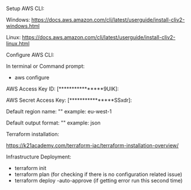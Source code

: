 Setup AWS CLI:

Windows:
https://docs.aws.amazon.com/cli/latest/userguide/install-cliv2-windows.html

Linux:
https://docs.aws.amazon.com/cli/latest/userguide/install-cliv2-linux.html

Configure AWS CLI:

In terminal or Command prompt:


- aws configure 

AWS Access Key ID: [****************9UIK]:

AWS Secret Access Key: [****************SSxdr]:

Default region name: "<region>" example: eu-west-1

Default output format: "<output>" example: json

Terraform installation:

https://k21academy.com/terraform-iac/terraform-installation-overview/

Infrastructure Deployment:

- terraform init
- terraform plan (for checking if there is no configuration related issue)
- terraform deploy -auto-approve (if getting error run this second time)


